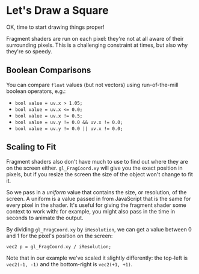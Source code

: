 # Let's Draw a Square

OK, time to start drawing things proper!

Fragment shaders are run on each pixel: they're not at all aware of their surrounding pixels. This is a challenging constraint at times, but also why they're so speedy.

## Boolean Comparisons

You can compare `float` values (but not vectors) using run-of-the-mill boolean operators, e.g.:

* `bool value = uv.x > 1.05;`
* `bool value = uv.x <= 0.0;`
* `bool value = uv.x != 0.5;`
* `bool value = uv.y != 0.0 && uv.x != 0.0;`
* `bool value = uv.y != 0.0 || uv.x != 0.0;`

## Scaling to Fit

Fragment shaders also don't have much to use to find out where they are on the screen either. `gl_FragCoord.xy` will give you the exact position in pixels, but if you resize the screen the size of the object won't change to fit it.

So we pass in a *uniform* value that contains the size, or resolution, of the screen. A uniform is a value passed in from JavaScript that is the same for every pixel in the shader. It's useful for giving the fragment shader some context to work with: for example, you might also pass in the time in seconds to animate the output.

By dividing `gl_FragCoord.xy` by `iResolution`, we can get a value between 0 and 1 for the pixel's position on the screen:

`vec2 p = gl_FragCoord.xy / iResolution;`

Note that in our example we've scaled it slightly differently: the top-left is `vec2(-1, -1)` and the bottom-right is `vec2(+1, +1)`.
